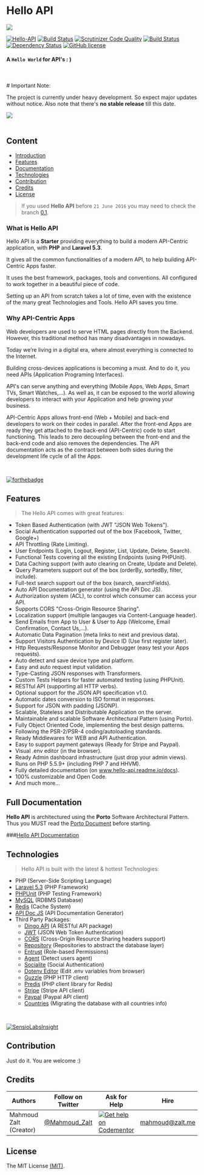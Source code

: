 # Hello API


![](http://s33.postimg.org/kd4gvx1lb/hello_api.jpg)



[![Hello-API](https://img.shields.io/badge/Status-Awesome-brightgreen.svg)](https://github.com/Mahmoudz/Hello-API)
[![Build Status](https://travis-ci.org/Mahmoudz/Hello-API.svg?branch=master)](https://travis-ci.org/Mahmoudz/Hello-API)
[![Scrutinizer Code Quality](https://scrutinizer-ci.com/g/Mahmoudz/Hello-API/badges/quality-score.png?b=master)](https://scrutinizer-ci.com/g/Mahmoudz/Hello-API/?branch=master)
[![Build Status](https://scrutinizer-ci.com/g/Mahmoudz/Hello-API/badges/build.png?b=master)](https://scrutinizer-ci.com/g/Mahmoudz/Hello-API/build-status/master)
[![Dependency Status](https://www.versioneye.com/user/projects/578988f4c3d40f0046852116/badge.svg?style=flat-square)](https://www.versioneye.com/user/projects/578988f4c3d40f0046852116)
[![GitHub license](https://img.shields.io/badge/license-MIT-blue.svg)](https://raw.githubusercontent.com/Mahmoudz/Hello-API/master/LICENSE)



#### A `Hello World` for API's : )





<br>
<br>
# Important Note:

The project is currently under heavy development. 
So expect major updates without notice.
Also note that there's **no stable release** till this date.



![](https://s18.postimg.org/b1vc6lfhl/under_development.png)
<br>
<br>






## Content

* [Introduction](#Introduction)
* [Features](#Features)
* [Documentation](#Documentation)
* [Technologies](#Technologies)
* [Contribution](#Contribution)
* [Credits](#Credits)
* [License](#License)

> If you used **Hello API** before `21 June 2016` you may need to check the branch [0.1](https://github.com/Mahmoudz/Hello-API/tree/release-0.1).


<a name="Introduction"></a>
### What is Hello API

Hello API is a **Starter** providing everything to build a modern API-Centric application, with **PHP** and **Laravel 5.3**.

It gives all the common functionalities of a modern API, to help building API-Centric Apps faster.

It uses the best framework, packages, tools and conventions. All configured to work together in a beautiful piece of code.

Setting up an API from scratch takes a lot of time, even with the existence of the many great Technologies and Tools. Hello API saves you time.


### Why API-Centric Apps

Web developers are used to serve HTML pages directly from the Backend. However, this traditional method has many disadvantages in nowadays.

Today we’re living in a digital era, where almost everything is connected to the Internet.

Building cross-devices applications is becoming a must. And to do it, you need APIs (Application Programing Interfaces).

API's can serve anything and everything (Mobile Apps, Web Apps, Smart TVs, Smart Watches,...).
As well as, it can be exposed to the world allowing developers to interact with your Application and help growing your business.

API-Centric Apps allows front-end (Web + Mobile) and back-end developers to work on their codes in parallel. After the front-end Apps are ready they get attached to the back-end (API-Centric) code to start functioning. This leads to zero decoupling between the front-end and the back-end code and also removes the dependencies. The API documentation acts as the contract between both sides during the development life cycle of all the Apps.

<br>

[![forthebadge](http://forthebadge.com/images/badges/ages-12.svg)](http://www.zalt.me)




<a name="Features"></a>
## Features

>The Hello API comes with great features:

- Token Based Authentication (with JWT "JSON Web Tokens").
- Social Authentication supported out of the box (Facebook, Twitter, Google+)
- API Throttling (Rate Limiting).
- User Endpoints (Login, Logout, Register, List, Update, Delete, Search).
- Functional Tests covering all the existing Endpoints (using PHPUnit).
- Data Caching support (with auto clearing on Create, Update and Delete).
- Query Parameters support out of the box (orderBy, sortedBy, filter, include).
- Full-text search support out of the box (search, searchFields).
- Auto API Documentation generator (using the API Doc JS).
- Authorization system (ACL), to control which consumer can access your API.
- Supports CORS "Cross-Origin Resource Sharing".
- Localization support (multiple langauges via Content-Language header).
- Send Emails from App to User & User to App (Welcome, Email Confirmation, Contact Us,...).
- Automatic Data Pagination (meta links to next and previous data).
- Support Visitors Authentication by Device ID (Use first register later).
- Http Requests/Response Monitor and Debugger (easy test your Apps requests).
- Auto detect and save device type and platform.
- Easy and auto request input validation.
- Type-Casting JSON responses with Transformers.
- Custom Tests Helpers for faster automated testing (using PHPUnit).
- RESTful API (supporting all HTTP verbs).
- Optional support for the JSON API specification v1.0.
- Automatic dates conversion to ISO format in responses.
- Support for JSON with padding (JSONP).
- Scalable, Stateless and Distributable Application on the server.
- Maintainable and scalable Software Architectural Pattern (using Porto).
- Fully Object Oriented Code, implementing the best design patterns.
- Following the PSR-2/PSR-4 coding/autoloading standards.
- Ready Middlewares for WEB and API Authentication.
- Easy to support payment gateways (Ready for Stripe and Paypal).
- Visual .env editor (in the browser).
- Ready Admin dashboard infrastructure (just drop your admin views).
- Runs on PHP 5.5.9+ (including PHP 7 and HHVM).
- Fully detailed documentation (on www.hello-api.readme.io/docs).
- 100% customizable and Open Code.
- And much more...


<a name="Documentation"></a>
## Full Documentation

**Hello API** is architectured using the **Porto** Software Architectural Pattern. 
<br>
Thus you MUST read the [Porto Document](https://github.com/Mahmoudz/Porto)  before starting.

###[Hello API Documentation](https://hello-api.readme.io/docs/installation)


<a name="Technologies"></a>
## Technologies

>Hello API is built with the latest & hottest Technologies:

* PHP (Server-Side Scripting Language)
* [Laravel 5.3](http://laravel.com) (PHP Framework)
* [PHPUnit](https://phpunit.de/) (PHP Testing Framework)
* [MySQL](https://www.mysql.com/) (RDBMS Database)
* [Redis](http://redis.io/) (Cache System)
* [API Doc JS](http://apidocjs.com/) (API Documentation Generator)
* Third Party Packages:
	* [Dingo API](https://github.com/dingo/api) (A RESTful API package)
	* [JWT](https://github.com/tymondesigns/jwt-auth) (JSON Web Token Authentication)
	* [CORS](https://github.com/barryvdh/laravel-cors) (Cross-Origin Resource Sharing headers support)
	* [Repository](https://github.com/andersao/l5-repository) (Repositories to abstract the database layer)
	* [Entrust](https://github.com/Zizaco/entrust) (Role-based Permissions)
	* [Agent](https://github.com/jenssegers/agent) (Detect users agent)
	* [Socialite](https://github.com/laravel/socialite) (Social Authentication)
	* [Dotenv Editor](https://github.com/Brotzka/laravel-dotenv-editor) (Edit .env variables from browser)
	* [Guzzle](http://docs.guzzlephp.org/en/latest/) (PHP HTTP client)
	* [Predis](https://packagist.org/packages/predis/predis) (PHP client library for Redis)
	* [Stripe](https://github.com/cartalyst/stripe-laravel) (Stripe API client)
	* [Paypal](https://github.com/anouarabdsslm/laravel-paypalpayment) (Paypal API client)
	* [Countries](https://github.com/webpatser/laravel-countries) (Migrating the database with all countries info)


<br>

[![SensioLabsInsight](https://insight.sensiolabs.com/projects/1bdf99d7-13b1-46ca-8576-c6a702f9afd7/big.png)](https://insight.sensiolabs.com/projects/1bdf99d7-13b1-46ca-8576-c6a702f9afd7)


<a name="Contribution"></a>
## Contribution
Just do it. You are welcome :)





<a name="Credits"></a>
## Credits

| Authors                | Follow on Twitter                                 | Ask for Help                                                                                                          | Hire            |
|------------------------|---------------------------------------------------|-----------------------------------------------------------------------------------------------------------------------|-----------------|
| Mahmoud Zalt (Creator) | [@Mahmoud_Zalt](https://twitter.com/Mahmoud_Zalt) | [![Get help on Codementor](https://cdn.codementor.io/badges/get_help_github.svg)](https://www.codementor.io/mahmoudz) | mahmoud@zalt.me |


<a name="License"></a>
## License

The MIT License [(MIT)](https://github.com/Mahmoudz/Hello-API/blob/master/LICENSE).







